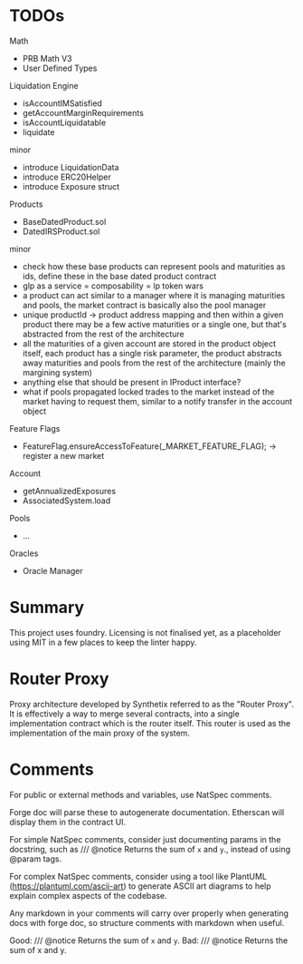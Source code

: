 # TODOs

Math
- PRB Math V3
- User Defined Types

Liquidation Engine

- isAccountIMSatisfied
- getAccountMarginRequirements
- isAccountLiquidatable
- liquidate

minor
- introduce LiquidationData
- introduce ERC20Helper
- introduce Exposure struct

Products

- BaseDatedProduct.sol
- DatedIRSProduct.sol

minor
- check how these base products can represent pools and maturities as ids, define these in the base dated product contract
- glp as a service = composability = lp token wars
- a product can act similar to a manager where it is managing maturities and pools, the market contract is basically also the pool manager
- unique productId -> product address mapping and then within a given product there may be a few active maturities or a single one, but that's abstracted from the rest of the architecture
- all the maturities of a given account are stored in the product object itself, each product has a single risk parameter, the product abstracts away maturities and pools from the rest of the architecture (mainly the margining system)
- anything else that should be present in IProduct interface?
- what if pools propagated locked trades to the market instead of the market having to request them, similar to a notify transfer in the account object

Feature Flags

- FeatureFlag.ensureAccessToFeature(_MARKET_FEATURE_FLAG); -> register a new market

Account

- getAnnualizedExposures
- AssociatedSystem.load

Pools

- ...

Oracles

- Oracle Manager


# Summary
This project uses foundry. Licensing is not finalised yet, as a placeholder using MIT in a few places to keep the linter happy.

# Router Proxy

Proxy architecture developed by Synthetix referred to as the "Router Proxy".
It is effectively a way to merge several contracts, into a single implementation contract which is the router itself. This router is used as the implementation of the main proxy of the system.

# Comments

For public or external methods and variables, use NatSpec comments.

Forge doc will parse these to autogenerate documentation. Etherscan will display them in the contract UI.

For simple NatSpec comments, consider just documenting params in the docstring, such as
/// @notice Returns the sum of `x` and `y`., instead of using @param tags.

For complex NatSpec comments, consider using a tool like PlantUML (https://plantuml.com/ascii-art) to generate ASCII art diagrams to help explain complex aspects of the codebase.

Any markdown in your comments will carry over properly when generating docs with forge doc, so structure comments with markdown when useful.

Good: /// @notice Returns the sum of `x` and `y`.
Bad: /// @notice Returns the sum of x and y.